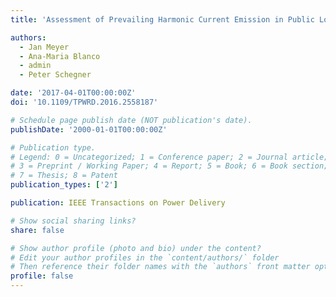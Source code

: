```yaml
---
title: 'Assessment of Prevailing Harmonic Current Emission in Public Low-Voltage Networks'

authors:
  - Jan Meyer
  - Ana-Maria Blanco
  - admin
  - Peter Schegner

date: '2017-04-01T00:00:00Z'
doi: '10.1109/TPWRD.2016.2558187'

# Schedule page publish date (NOT publication's date).
publishDate: '2000-01-01T00:00:00Z'

# Publication type.
# Legend: 0 = Uncategorized; 1 = Conference paper; 2 = Journal article;
# 3 = Preprint / Working Paper; 4 = Report; 5 = Book; 6 = Book section;
# 7 = Thesis; 8 = Patent
publication_types: ['2']

publication: IEEE Transactions on Power Delivery

# Show social sharing links?
share: false

# Show author profile (photo and bio) under the content?
# Edit your author profiles in the `content/authors/` folder
# Then reference their folder names with the `authors` front matter option above
profile: false
---
```

